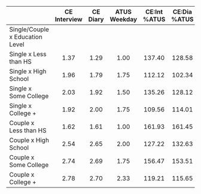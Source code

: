 
|                      | CE<br>Interview |  CE<br>Diary | ATUS<br>Weekday | CE:Int<br>%ATUS | CE:Dia<br>%ATUS |
| -------------------- | :----------: | :----------: | :----------: | :----------: | :----------: |
| Single/Couple x Education Level |              |              |              |              |              |
| Single x Less than HS |         1.37 |         1.29 |         1.00 |       137.40 |       128.58 |
| Single x High School |         1.96 |         1.79 |         1.75 |       112.12 |       102.34 |
| Single x Some College |         2.03 |         1.92 |         1.50 |       135.26 |       128.12 |
| Single x College +   |         1.92 |         2.00 |         1.75 |       109.56 |       114.01 |
| Couple x Less than HS |         1.62 |         1.61 |         1.00 |       161.93 |       161.45 |
| Couple x High School |         2.54 |         2.65 |         2.00 |       127.22 |       132.63 |
| Couple x Some College |         2.74 |         2.69 |         1.75 |       156.47 |       153.51 |
| Couple x College +   |         2.78 |         2.70 |         2.33 |       119.21 |       115.65 |

